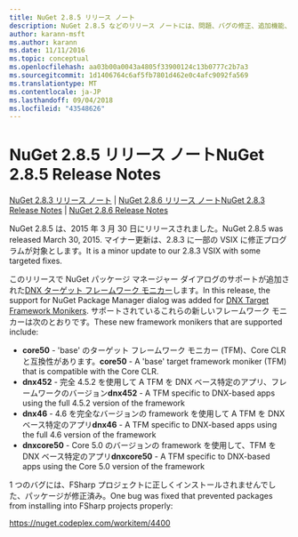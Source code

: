 ```yaml
---
title: NuGet 2.8.5 リリース ノート
description: NuGet 2.8.5 などのリリース ノートには、問題、バグの修正、追加機能、および Dcr が知られています。
author: karann-msft
ms.author: karann
ms.date: 11/11/2016
ms.topic: conceptual
ms.openlocfilehash: aa03b00a0043a4805f33900124c13b0777c2b7a3
ms.sourcegitcommit: 1d1406764c6af5fb7801d462e0c4afc9092fa569
ms.translationtype: MT
ms.contentlocale: ja-JP
ms.lasthandoff: 09/04/2018
ms.locfileid: "43548626"
---
```

# <a name="nuget-285-release-notes"></a><span data-ttu-id="a01f5-103">NuGet 2.8.5 リリース ノート</span><span class="sxs-lookup"><span data-stu-id="a01f5-103">NuGet 2.8.5 Release Notes</span></span>

<span data-ttu-id="a01f5-104">[NuGet 2.8.3 リリース ノート](../release-notes/nuget-2.8.3.md) | [NuGet 2.8.6 リリース ノート](../release-notes/nuget-2.8.6.md)</span><span class="sxs-lookup"><span data-stu-id="a01f5-104">[NuGet 2.8.3 Release Notes](../release-notes/nuget-2.8.3.md) | [NuGet 2.8.6 Release Notes](../release-notes/nuget-2.8.6.md)</span></span>

<span data-ttu-id="a01f5-105">NuGet 2.8.5 は、2015 年 3 月 30 日にリリースされました。</span><span class="sxs-lookup"><span data-stu-id="a01f5-105">NuGet 2.8.5 was released March 30, 2015.</span></span> <span data-ttu-id="a01f5-106">マイナー更新は、2.8.3 に一部の VSIX に修正プログラムが対象とします。</span><span class="sxs-lookup"><span data-stu-id="a01f5-106">It is a minor update to our 2.8.3 VSIX with some targeted fixes.</span></span>

<span data-ttu-id="a01f5-107">このリリースで NuGet パッケージ マネージャー ダイアログのサポートが追加された[DNX ターゲット フレームワーク モニカー](https://github.com/aspnet/dnx)します。</span><span class="sxs-lookup"><span data-stu-id="a01f5-107">In this release, the support for NuGet Package Manager dialog was added for [DNX Target Framework Monikers](https://github.com/aspnet/dnx).</span></span>  <span data-ttu-id="a01f5-108">サポートされているこれらの新しいフレームワーク モニカーは次のとおりです。</span><span class="sxs-lookup"><span data-stu-id="a01f5-108">These new framework monikers that are supported include:</span></span>

* <span data-ttu-id="a01f5-109">**core50** - 'base' のターゲット フレームワーク モニカー (TFM)、Core CLR と互換性があります。</span><span class="sxs-lookup"><span data-stu-id="a01f5-109">**core50** - A 'base' target framework moniker (TFM) that is compatible with the Core CLR.</span></span>
* <span data-ttu-id="a01f5-110">**dnx452** - 完全 4.5.2 を使用して A TFM を DNX ベース特定のアプリ、フレームワークのバージョン</span><span class="sxs-lookup"><span data-stu-id="a01f5-110">**dnx452** - A TFM specific to DNX-based apps using the full 4.5.2 version of the framework</span></span>
* <span data-ttu-id="a01f5-111">**dnx46** - 4.6 を完全なバージョンの framework を使用して A TFM を DNX ベース特定のアプリ</span><span class="sxs-lookup"><span data-stu-id="a01f5-111">**dnx46** - A TFM specific to DNX-based apps using the full 4.6 version of the framework</span></span>
* <span data-ttu-id="a01f5-112">**dnxcore50** - Core 5.0 のバージョンの framework を使用して、TFM を DNX ベース特定のアプリ</span><span class="sxs-lookup"><span data-stu-id="a01f5-112">**dnxcore50** - A TFM specific to DNX-based apps using the Core 5.0 version of the framework</span></span>

<span data-ttu-id="a01f5-113">1 つのバグには、FSharp プロジェクトに正しくインストールされませんでした、パッケージが修正済み。</span><span class="sxs-lookup"><span data-stu-id="a01f5-113">One bug was fixed that prevented packages from installing into FSharp projects properly:</span></span>

https://nuget.codeplex.com/workitem/4400